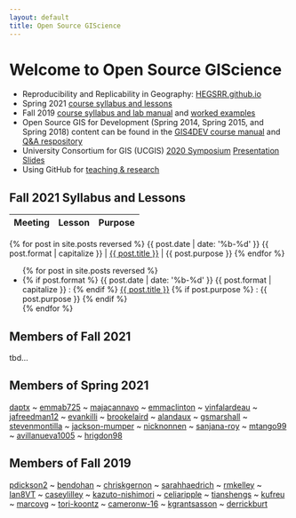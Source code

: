 ```yaml
---
layout: default
title: Open Source GIScience
---
```

# Welcome to Open Source GIScience

- Reproducibility and Replicability in Geography: [HEGSRR.github.io](https://HEGSRR.github.io)
- Spring 2021 [course syllabus and lessons](2021-spring)
- Fall 2019 [course syllabus and lab manual](/assets/OpenSourceGIScience2019.pdf) and [worked examples](2019-fall)
- Open Source GIS for Development (Spring 2014, Spring 2015, and Spring 2018) content can be found in the [GIS4DEV course manual](/assets/GIS4DEV.pdf) and [Q&A respository](https://github.com/GIS4DEV/Q-and-A)
- University Consortium for GIS (UCGIS) [2020 Symposium](https://www.ucgis.org/symposium-2020) [Presentation Slides](/assets/teachingReproducibility.pdf)
- Using GitHub for [teaching & research](github-academics)

## Fall 2021 Syllabus and Lessons

Meeting | Lesson | Purpose
------- | ------ | -------
{% for post in site.posts reversed %}
{{ post.date | date: '%b-%d' }} {{ post.format | capitalize }} | <a href="{{ post.url }}">{{ post.title }}</a> | {{ post.purpose }}
{% endfor %}


<ul>
  {% for post in site.posts reversed %}
    <li>
      {% if post.format %}
        {{ post.date | date: '%b-%d' }} {{ post.format | capitalize }} :
      {% endif %}
      <a href="{{ post.url }}">{{ post.title }}</a>
      {% if post.purpose %}
        : {{ post.purpose }}
      {% endif %}
    </li>
  {% endfor %}
</ul>

## Members of Fall 2021

tbd...

## Members of Spring 2021

[daptx](https://daptx.github.io)
~ [emmab725](https://emmab725.github.io)
~ [majacannavo](https://majacannavo.github.io)
~ [emmaclinton](https://emmaclinton.github.io)
~ [vinfalardeau](https://vinfalardeau.github.io)
~ [jafreedman12](https://jafreedman12.github.io)
~ [evankilli](https://evankilli.github.io)
~ [brookelaird](https://brookelaird.github.io)
~ [alandaux](https://alandaux.github.io)
~ [gsmarshall](https://gsmarshall.github.io)
~ [stevenmontilla](https://stevenmontilla.github.io)
~ [jackson-mumper](https://jackson-mumper.github.io)
~ [nicknonnen](https://nicknonnen.github.io)
~ [sanjana-roy](https://sanjana-roy.github.io)
~ [mtango99](https://mtango99.github.io)
~ [avillanueva1005](https://avillanueva1005.github.io)
~ [hrigdon98](https://hrigdon98.github.io)

## Members of Fall 2019

[pdickson2](https://pdickson2.github.io)
~ [bendohan](https://bendohan.github.io)
~ [chriskgernon](https://chriskgernon.github.io)
~ [sarahhaedrich](https://sarahhaedrich.github.io)
~ [rmkelley](https://rmkelley.github.io)
~ [Ian8VT](https://Ian8VT.github.io)
~ [caseylilley](https://caseylilley.github.io)
~ [kazuto-nishimori](https://kazuto-nishimori.github.io)
~ [celiaripple](https://celiaripple.github.io)
~ [tianshengs](https://tianshengs.github.io)
~ [kufreu](https://kufreu.github.io)
~ [marcovg](https://marcovg.github.io)
~ [tori-koontz](https://tori-koontz.github.io)
~ [cameronw-16](https://cameronw-16.github.io)
~ [kgrantsasson](https://github.com/kgrantsasson/kgrantsasson.github.io)
~ [derrickburt](https://derrickburt.github.io)
